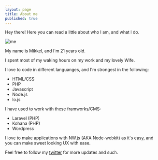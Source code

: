 ```yaml
---
layout: page
title: About me
published: true
---
```


<p class="message">
	Hey there! Here you can read a little about who I am, and what I do.
</p>

![me](http://mikkel.stopregn.dk/games/me-small.png)

My name is Mikkel, and I'm 21 years old.

I spent most of my waking hours on my work and my lovely Wife.

I love to code in different languanges, and I'm strongest in the following:

- HTML/CSS
- PHP
- Javascript
- Node.js
- Io.js

I have used to work with these framworks/CMS:

- Laravel (PHP)
- Kohana (PHP)
- Wordpress

I love to make applications with NW.js (AKA Node-webkit) as it's easy, and you can make sweet looking UX with ease.

Feel free to follow my [twitter](https://twitter.com/Dasmikko "My twitter profile") for more updates and such.


